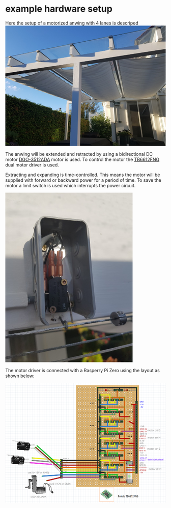 # example hardware setup

Here the setup of a motorized anwing with 4 lanes is descriped
![anwing picture](anwing_small.jpg)

The anwing will be extended and retracted by using a bidirectional DC motor [DGO-3512ADA](https://www.ebay.co.uk/itm/Gear-Motor-Direct-Current-6-12V-Electric-With-Removable-Crank-DGO-3512ADA-/183375290396) motor is used. 
To control the motor the [TB6612FNG](https://www.pololu.com/product/713) dual motor driver is used. 

Extracting and expanding is time-controlled. This means the motor will be supplied with forward or backward power for a period of time. 
To save the motor a limit switch is used which interrupts the power circuit.
 
![anwing picture](switch_small.jpg)

The motor driver is connected with a Rasperry Pi Zero using the layout as shown below:
 
![circuit board](circuitboard.png)